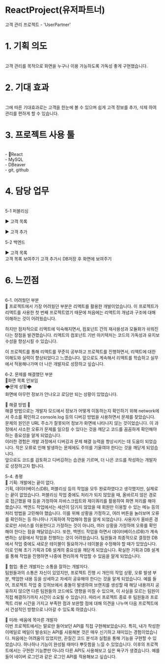 # ReactProject(유저파트너)

고객 관리 프로젝트 - 'UserPartner'
<h1> 1. 기획 의도</h1> <br>
  고객 관리를 목적으로 화면을 누구나 이용 가능하도록 가독성 좋게 구현했습니다. 
  
<h1> 2. 기대 효과</h1> <br>
  그에 따른 기대효과로는 고객을 한눈에 볼 수 있으며 쉽게 고객 정보를 추가, 삭제 하여 관리를 편하게 할 수 있습니다.
  
<h1> 3. 프로젝트 사용 툴</h1> <br>
- React<br>
- MySQL<br>
- DBeaver<br>
- git, github<br>
  
<h1> 4. 담당 업무</h1> <br>
  5-1 퍼블리싱
  
  ▶ 고객 목록<br>
  
  ▶ 고객 추가<br>
  
  5-2 백엔드<br>
  
  ▶ 고객 목록<br>
  고객 목록 보여주기
  고객 추가시 DB저장 후 화면에 보여주기
  
<h1> 6. 느낀점</h1> <br>
6-1. 어려웠던 부분<br>
📌 프로젝트에서 가장 어려웠던 부분은 리액트를 활용한 개발이었습니다. 이 프로젝트가 리액트를 사용한 첫 번째 프로젝트였기 때문에 처음에는 리액트의 개념과 구조에 대해 이해하는 것이 어려웠습니다.<br>

하지만 점차적으로 리액트에 익숙해지면서, 컴포넌트 간의 재사용성과 모듈화가 쉬워진다는 장점을 발견했습니다. 리액트의 컴포넌트 기반 아키텍처는 코드의 가독성과 유지보수성을 향상시킬 수 있습니다.<br>

이 프로젝트를 통해 리액트를 꾸준히 공부하고 프로젝트를 진행하면서, 리액트에 대한 이해도와 실력이 향상되었다고 느꼈습니다. 앞으로도 계속해서 리액트를 학습하고 실무에서 적용해나가며 더 나은 개발자로 성장하고 싶습니다.


6-2. 문제를 해결했던 부분<br>
📌화면 목록 안보임<br>
🌩문제 상황🌩<br>
화면에 아무런 정보가 안나오고 로딩만 되는 상황이 있었습니다.<br>


🚀 해결 방법 🚀<br>
해결 방법으로는 개발자 모드에서 정보가 어떻게 이동하는지 확인하기 위해 network에서 주소를 확인하고 console.log 등의 디버깅 방법을 사용하면서 문제를 찾았습니다. <br>
문제의 원인은 URL 주소가 잘못되어 정보가 화면에 나타나지 않는 것이었습니다. 이 과정에서 사소한 오류가 문제를 일으킬 수 있다는 것을 깨닫고 코드를 꼼꼼하게 확인해야 하는 중요성을 알게 되었습니다.<br>
이러한 경험은 개발 과정에서 디버깅과 문제 해결 능력을 향상시키는 데 도움이 되었습니다. 작은 오류로 인해 발생하는 문제에도 주의를 기울여야 한다는 것을 깨닫게 되었습니다. <br>
앞으로도 코드를 검토하고 디버깅하는 습관을 기르며, 더 나은 코드를 작성하는 개발자로 성장하고자 합니다.<br>

5-4. 총평<br>
🌟 기획: 개발에는 끝이 없다.<br>
기획, 데이터베이스(DB), 퍼블리싱 등의 작업을 모두 완료하였다고 생각했지만, 실제로는 끝이 없었습니다. 퍼블리싱 작업 중에도 처리가 되지 않았을 때, 올바르지 않은 경로로 접근했을 때 등을 가정하여 자바스크립트와 제이쿼리를 활용하여 화면 처리를 해야 했습니다. 백엔드 작업에서는 세션이 담기지 않았을 때 회원만 이용할 수 있는 메뉴 등의 처리 방법을 고민해야 했습니다. 이를 위해 상황을 가정하고, 여러 버튼을 눌러보며 오류를 확인하는 등 하나하나 기획하여 작업해야 함을 알게 되었습니다. 사용자가 올바른 경로로만 서비스를 이용한다고 가정하는 것이 아니라, 여러 상황을 가정하여 오류를 확인해야 한다는 점을 깨달았습니다. 
또한, 백엔드 작업을 하면서 데이터베이스(DB)가 계속 변하는 상황에서 작업을 진행하는 것이 어려웠습니다. 팀원들과 최종적으로 결정한 DB에서 작업 중에도 새로운 테이블이 필요하거나 테이블을 수정해야 할 때가 있었습니다. 이로 인해 초기 기획과 DB 설계의 중요성을 깨닫게 되었습니다. 확실한 기획과 DB 설계를 통해 작업을 진행하면 나중에 편리하게 작업할 수 있음을 알게 되었습니다.<br>

🌟 협업: 좋은 개발자는 소통을 잘하는 개발자다.<br>
팀원들과의 소통은 자신이 있었지만, 프로젝트 진행 시 개인의 작업 상황, 오류 발생 부분, 백업한 내용 등을 상세하고 자세히 공유해야 한다는 것을 알게 되었습니다. 예를 들어, 프로젝트 작업 중 깃허브에서 충돌이 발생하여 브랜치를 생성할 때 해당 내용까지 공유하지 않으면 다른 팀원들의 코드에도 영향을 미칠 수 있으며, 이 사실을 모르는 팀원이 직접 해결하기까지 시간이 소요될 수 있습니다. 따라서 프로젝트 종료 후 팀원들과 프로젝트 리뷰 시간을 가지고 부족한 점과 보완할 점에 대해 의견을 나누며 다음 프로젝트에서 건설적인 방향으로 나아갈 수 있도록 하였습니다.<br>

🌟 미래: 배움에 목마른 개발자<br>
이번 프로젝트에서는 말로만 들어보던 API를 직접 구현해보았습니다.
특히, 내가 작성한 이메일로 메일이 발송되는 API를 사용해본 것은 매우 신기하고 재미있는 경험이었습니다. 처음에는 어려움이 있었지만, 끈질긴 코드 분석과 실험을 통해 기능을 구현할 수 있었습니다. 하나하나 기능이 완성될 때마다 뿌듯함을 느낄 수 있었습니다. 이후의 프로젝트에서는 구현한 기능뿐만 아니라 다른 API도 사용해보고 싶은 욕구가 생겼습니다. 예를 들어 네이버 로그인과 같은 로그인 API를 적용해보고 싶습니다.

